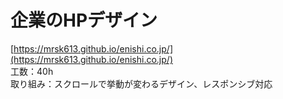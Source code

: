 # 企業のHPデザイン   
[https://mrsk613.github.io/enishi.co.jp/](https://mrsk613.github.io/enishi.co.jp/)  
工数：40h   
取り組み：スクロールで挙動が変わるデザイン、レスポンシブ対応

